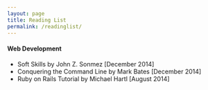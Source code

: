 ```yaml
---
layout: page
title: Reading List
permalink: /readinglist/
---
```


#### Web Development
* Soft Skills by John Z. Sonmez [December 2014]
* Conquering the Command Line by Mark Bates [December 2014]
* Ruby on Rails Tutorial by Michael Hartl [August 2014]

